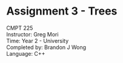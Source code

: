 # Assignment 3 - Trees

CMPT 225  
Instructor: Greg Mori  
Time: Year 2 - University  
Completed by: Brandon J Wong  
Language: C++